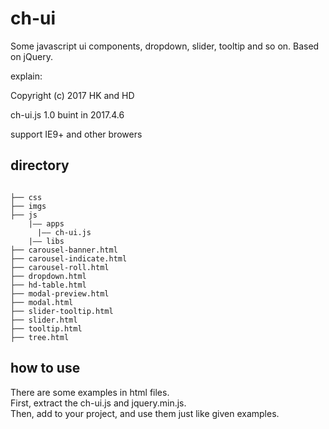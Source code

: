 # ch-ui
Some javascript ui components, dropdown, slider, tooltip and so on. Based on jQuery.

explain:

 Copyright (c) 2017 HK and HD
 
 ch-ui.js 1.0 buint in 2017.4.6

 support IE9+ and other browers

## directory
```

├── css
├── imgs
├── js                      
    |—— apps                
      |—— ch-ui.js
    |—— libs
├── carousel-banner.html
├── carousel-indicate.html
├── carousel-roll.html
├── dropdown.html
├── hd-table.html
├── modal-preview.html
├── modal.html
├── slider-tooltip.html
├── slider.html
├── tooltip.html
├── tree.html
```

## how to use

There are some examples in html files.  
First, extract the ch-ui.js and jquery.min.js.  
Then, add to your project, and use them just like given examples.  
